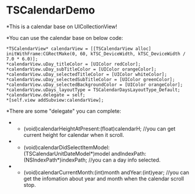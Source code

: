 # TSCalendarDemo

*This is a calendar base on UICollectionView!

   *You can use the calendar base on below code:
    
    *TSCalendarView* calendarView = [[TSCalendarView alloc] initWithFrame:CGRectMake(0, 60, kTSC_DeviceWidth, kTSC_DeviceWidth / 7.0 * 6.0)];
    *calendarView.uDay_titleColor = [UIColor redColor];
    *calendarView.uDay_subTitleColor = [UIColor orangeColor];
    *calendarView.uDay_selectedTitleColor = [UIColor whiteColor];
    *calendarView.uDay_selectedSubTitleColor = [UIColor greenColor];
    *calendarView.uDay_selectedBackgroundColor = [UIColor orangeColor];
    *calendarView.uDays_layoutType = TSCalendarDaysLayoutType_Default; 
    *calendarView.delegate = self;
    *[self.view addSubview:calendarView];
*There are some "delegate" you can complete:
* - (void)calendarHeightAtPresent:(float)calendarH;   //you can get current height for calendar when it scroll.
* - (void)calendarDidSelectItemModel:(TSCalendarUnitDateModel*)model andIndexPath:(NSIndexPath*)indexPath; //you can a day info selected.
* - (void)calendarCurrentMonth:(int)month andYear:(int)year;    //you can get the infomation about year and month when the calendar scroll stop.
